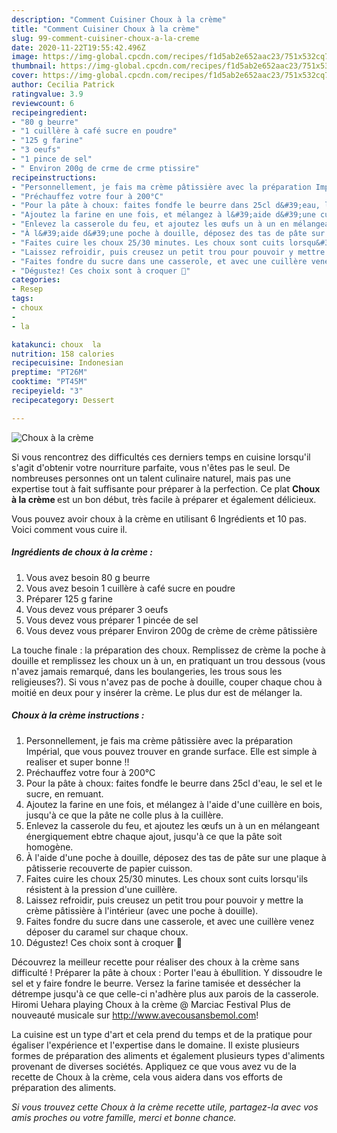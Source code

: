 ```yaml
---
description: "Comment Cuisiner Choux à la crème"
title: "Comment Cuisiner Choux à la crème"
slug: 99-comment-cuisiner-choux-a-la-creme
date: 2020-11-22T19:55:42.496Z
image: https://img-global.cpcdn.com/recipes/f1d5ab2e652aac23/751x532cq70/choux-a-la-creme-photo-principale-de-la-recette.jpg
thumbnail: https://img-global.cpcdn.com/recipes/f1d5ab2e652aac23/751x532cq70/choux-a-la-creme-photo-principale-de-la-recette.jpg
cover: https://img-global.cpcdn.com/recipes/f1d5ab2e652aac23/751x532cq70/choux-a-la-creme-photo-principale-de-la-recette.jpg
author: Cecilia Patrick
ratingvalue: 3.9
reviewcount: 6
recipeingredient:
- "80 g beurre"
- "1 cuillère à café sucre en poudre"
- "125 g farine"
- "3 oeufs"
- "1 pince de sel"
- " Environ 200g de crme de crme ptissire"
recipeinstructions:
- "Personnellement, je fais ma crème pâtissière avec la préparation Impérial, que vous pouvez trouver en grande surface. Elle est simple à realiser et super bonne !!"
- "Préchauffez votre four à 200°C"
- "Pour la pâte à choux: faites fondfe le beurre dans 25cl d&#39;eau, le sel et le sucre, en remuant."
- "Ajoutez la farine en une fois, et mélangez à l&#39;aide d&#39;une cuillère en bois, jusqu&#39;à ce que la pâte ne colle plus à la cuillère."
- "Enlevez la casserole du feu, et ajoutez les œufs un à un en mélangeant énergiquement ebtre chaque ajout, jusqu&#39;à ce que la pâte soit homogène."
- "À l&#39;aide d&#39;une poche à douille, déposez des tas de pâte sur une plaque à pâtisserie recouverte de papier cuisson."
- "Faites cuire les choux 25/30 minutes. Les choux sont cuits lorsqu&#39;ils résistent à la pression d&#39;une cuillère."
- "Laissez refroidir, puis creusez un petit trou pour pouvoir y mettre la crème pâtissière à l&#39;intérieur (avec une poche à douille)."
- "Faites fondre du sucre dans une casserole, et avec une cuillère venez déposer du caramel sur chaque choux."
- "Dégustez! Ces choix sont à croquer 🥰"
categories:
- Resep
tags:
- choux
- 
- la

katakunci: choux  la 
nutrition: 158 calories
recipecuisine: Indonesian
preptime: "PT26M"
cooktime: "PT45M"
recipeyield: "3"
recipecategory: Dessert

---
```



![Choux à la crème](https://img-global.cpcdn.com/recipes/f1d5ab2e652aac23/751x532cq70/choux-a-la-creme-photo-principale-de-la-recette.jpg)

Si vous rencontrez des difficultés ces derniers temps en cuisine lorsqu'il s'agit d'obtenir votre nourriture parfaite, vous n'êtes pas le seul. De nombreuses personnes ont un talent culinaire naturel, mais pas une expertise tout à fait suffisante pour préparer à la perfection. Ce plat <strong> Choux à la crème </strong> est un bon début, très facile à préparer et également délicieux.

<!--inarticleads1-->

Vous pouvez avoir choux à la crème en utilisant 6 Ingrédients et 10 pas. Voici comment vous cuire il.

##### Ingrédients de choux à la crème :

1. Vous avez besoin 80 g beurre
1. Vous avez besoin 1 cuillère à café sucre en poudre
1. Préparer 125 g farine
1. Vous devez vous préparer 3 oeufs
1. Vous devez vous préparer 1 pincée de sel
1. Vous devez vous préparer  Environ 200g de crème de crème pâtissière


La touche finale : la préparation des choux. Remplissez de crème la poche à douille et remplissez les choux un à un, en pratiquant un trou dessous (vous n&#39;avez jamais remarqué, dans les boulangeries, les trous sous les religieuses?). Si vous n&#39;avez pas de poche à douille, couper chaque chou à moitié en deux pour y insérer la crème. Le plus dur est de mélanger la. 

<!--inarticleads2-->

##### Choux à la crème instructions :

1. Personnellement, je fais ma crème pâtissière avec la préparation Impérial, que vous pouvez trouver en grande surface. Elle est simple à realiser et super bonne !!
1. Préchauffez votre four à 200°C
1. Pour la pâte à choux: faites fondfe le beurre dans 25cl d&#39;eau, le sel et le sucre, en remuant.
1. Ajoutez la farine en une fois, et mélangez à l&#39;aide d&#39;une cuillère en bois, jusqu&#39;à ce que la pâte ne colle plus à la cuillère.
1. Enlevez la casserole du feu, et ajoutez les œufs un à un en mélangeant énergiquement ebtre chaque ajout, jusqu&#39;à ce que la pâte soit homogène.
1. À l&#39;aide d&#39;une poche à douille, déposez des tas de pâte sur une plaque à pâtisserie recouverte de papier cuisson.
1. Faites cuire les choux 25/30 minutes. Les choux sont cuits lorsqu&#39;ils résistent à la pression d&#39;une cuillère.
1. Laissez refroidir, puis creusez un petit trou pour pouvoir y mettre la crème pâtissière à l&#39;intérieur (avec une poche à douille).
1. Faites fondre du sucre dans une casserole, et avec une cuillère venez déposer du caramel sur chaque choux.
1. Dégustez! Ces choix sont à croquer 🥰


Découvrez la meilleur recette pour réaliser des choux à la crème sans difficulté ! Préparer la pâte à choux : Porter l&#39;eau à ébullition. Y dissoudre le sel et y faire fondre le beurre. Versez la farine tamisée et dessécher la détrempe jusqu&#39;à ce que celle-ci n&#39;adhère plus aux parois de la casserole. Hiromi Uehara playing Choux à la crème @ Marciac Festival Plus de nouveauté musicale sur http://www.avecousansbemol.com! 

<!--inarticleads1-->

<p>
La cuisine est un type d'art et cela prend du temps et de la pratique pour égaliser l'expérience et l'expertise dans le domaine. Il existe plusieurs formes de préparation des aliments et également plusieurs types d'aliments provenant de diverses sociétés. Appliquez ce que vous avez vu de la recette de Choux à la crème, cela vous aidera dans vos efforts de préparation des aliments.
</p>

<p>
<i>Si vous trouvez cette Choux à la crème recette utile, partagez-la avec vos amis proches ou votre famille, merci et bonne chance.</i>
</p>
